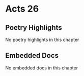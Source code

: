 # Acts 26

## Poetry Highlights

No poetry highlights in this chapter

## Embedded Docs

No embedded docs in this chapter

